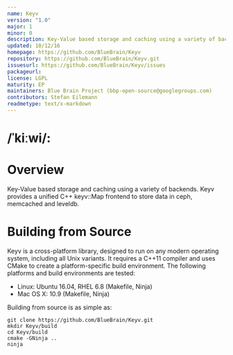 ```yaml
---
name: Keyv
version: "1.0"
major: 1
minor: 0
description: Key-Value based storage and caching using a variety of backends
updated: 10/12/16
homepage: https://github.com/BlueBrain/Keyv
repository: https://github.com/BlueBrain/Keyv.git
issuesurl: https://github.com/BlueBrain/Keyv/issues
packageurl: 
license: LGPL
maturity: EP
maintainers: Blue Brain Project (bbp-open-source@googlegroups.com)
contributors: Stefan Eilemann
readmetype: text/x-markdown
---
```

/ˈkiːwi/:
=======

# Overview

Key-Value based storage and caching using a variety of backends. Keyv
provides a unified C++ keyv::Map frontend to store data in ceph, memcached
and leveldb.

# Building from Source

Keyv is a cross-platform library, designed to run on any modern operating
system, including all Unix variants. It requires a C++11 compiler and uses CMake
to create a platform-specific build environment. The following platforms and
build environments are tested:

* Linux: Ubuntu 16.04, RHEL 6.8 (Makefile, Ninja)
* Mac OS X: 10.9 (Makefile, Ninja)

Building from source is as simple as:

    git clone https://github.com/BlueBrain/Keyv.git
    mkdir Keyv/build
    cd Keyv/build
    cmake -GNinja ..
    ninja


